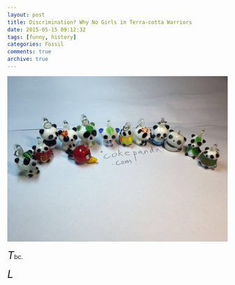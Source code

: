 ```yaml
---
layout: post
title: Discrimination? Why No Girls in Terra-cotta Warriors
date: 2015-05-15 09:12:32
tags: [funny, history]
categories: Fossil
comments: true
archive: true
---
```

<img class="cpanda" src="/0005.jpg" alt="waha"/>

<font size="5">*T*</font>bc.




<!--img class="cpanda" src="http://7xi3j8.com1.z0.glb.clouddn.com/cokepanda.com_404s.jpg" alt="waha"/--> 

<font size="5">*L*</font> 
